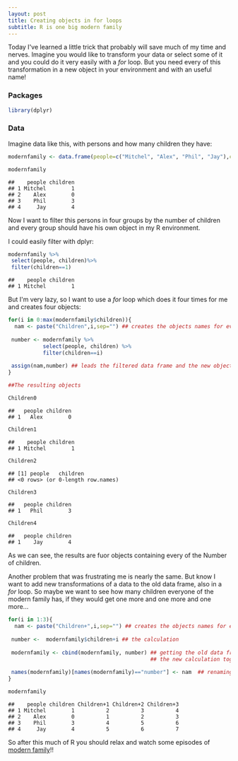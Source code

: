 ```yaml
---
layout: post
title: Creating objects in for loops
subtitle: R is one big modern family
---
```


Today I've learned a little trick that probably will save much of my time and nerves. Imagine you would like to transform your data or select some of it and you could do it very easily with a _for_ loop. But you need every of this transformation in a new object in your environment and with an useful name! 

### Packages 

```r
library(dplyr)
```

### Data 

Imagine data like this, with persons and how many children they have:


```r
modernfamily <- data.frame(people=c("Mitchel", "Alex", "Phil", "Jay"),children=c(1,0,3,4) )

modernfamily
```

```
##    people children
## 1 Mitchel        1
## 2    Alex        0
## 3    Phil        3
## 4     Jay        4
```

Now I want to filter this persons in four groups by the number of children and every group should have his own object in my R environment.

I could easily filter with dplyr:


```r
modernfamily %>%
 select(people, children)%>%
 filter(children==1)
```

```
##    people children
## 1 Mitchel        1
```

But I'm very lazy, so I want to use a _for_ loop which does it four times for me and creates four objects:


```r
for(i in 0:max(modernfamily$children)){
  nam <- paste("Children",i,sep="") ## creates the objects names for every iteration
 
 number <- modernfamily %>%
           select(people, children) %>%
           filter(children==i)
 
 assign(nam,number) ## leads the filtered data frame and the new object name together 
}

##The resulting objects

Children0
```

```
##   people children
## 1   Alex        0
```

```r
Children1
```

```
##    people children
## 1 Mitchel        1
```

```r
Children2
```

```
## [1] people   children
## <0 rows> (or 0-length row.names)
```

```r
Children3
```

```
##   people children
## 1   Phil        3
```

```r
Children4
```

```
##   people children
## 1    Jay        4
```

As we can see, the results are fuor objects containing every of the Number of children. 

Another problem that was frustrating me is nearly the same. But know I want to add new transformations of a data to the old data frame, also in a _for_ loop.
So maybe we want to see how many children everyone of the modern family has, if they would get one more and one more and one more...

```r
for(i in 1:3){
  nam <- paste("Children+",i,sep="") ## creates the objects names for every iteration
 
 number <-  modernfamily$children+i ## the calculation
 
 modernfamily <- cbind(modernfamily, number) ## getting the old data frame and 
                                             ## the new calculation together
          
 names(modernfamily)[names(modernfamily)=="number"] <- nam  ## renaming the new variable in the data                                                               ## frame
}

modernfamily
```

```
##    people children Children+1 Children+2 Children+3
## 1 Mitchel        1          2          3          4
## 2    Alex        0          1          2          3
## 3    Phil        3          4          5          6
## 4     Jay        4          5          6          7
```

So after this much of R you should relax and watch some episodes of [modern family](http://abc.go.com/shows/modern-family)!!
